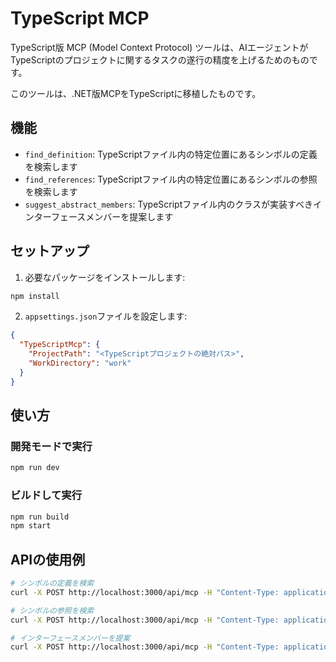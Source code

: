 # TypeScript MCP

TypeScript版 MCP (Model Context Protocol) ツールは、AIエージェントがTypeScriptのプロジェクトに関するタスクの遂行の精度を上げるためのものです。

このツールは、.NET版MCPをTypeScriptに移植したものです。

## 機能

- `find_definition`: TypeScriptファイル内の特定位置にあるシンボルの定義を検索します
- `find_references`: TypeScriptファイル内の特定位置にあるシンボルの参照を検索します
- `suggest_abstract_members`: TypeScriptファイル内のクラスが実装すべきインターフェースメンバーを提案します

## セットアップ

1. 必要なパッケージをインストールします:

```bash
npm install
```

2. `appsettings.json`ファイルを設定します:

```json
{
  "TypeScriptMcp": {
    "ProjectPath": "<TypeScriptプロジェクトの絶対パス>",
    "WorkDirectory": "work"
  }
}
```

## 使い方

### 開発モードで実行

```bash
npm run dev
```

### ビルドして実行

```bash
npm run build
npm start
```

## APIの使用例

```bash
# シンボルの定義を検索
curl -X POST http://localhost:3000/api/mcp -H "Content-Type: application/json" -d '{"tool":"find_definition","params":{"sourceFilePath":"C:\\path\\to\\file.ts","line":"10","character":"15"}}'

# シンボルの参照を検索
curl -X POST http://localhost:3000/api/mcp -H "Content-Type: application/json" -d '{"tool":"find_references","params":{"sourceFilePath":"C:\\path\\to\\file.ts","line":"10","character":"15"}}'

# インターフェースメンバーを提案
curl -X POST http://localhost:3000/api/mcp -H "Content-Type: application/json" -d '{"tool":"suggest_abstract_members","params":{"sourceFilePath":"C:\\path\\to\\file.ts","line":"10","character":"15"}}'
```
